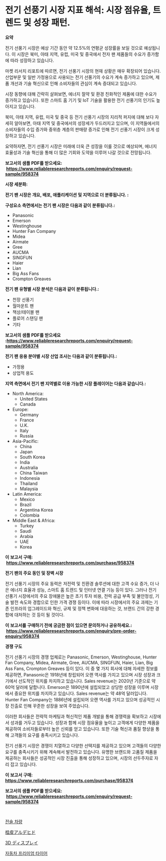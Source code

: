 <p><h1>전기 선풍기 시장 지표 해석: 시장 점유율, 트렌드 및 성장 패턴.</h1></p><p><strong>요약</strong></p>
<p><p>전기 선풍기 시장은 예상 기간 동안 약 12.5%의 연평균 성장률을 보일 것으로 예상됩니다. 이 시장은 북미, 아태 지역, 유럽, 미국 및 중국에서 전자 팬 제품들의 수요가 증가함에 따라 성장하고 있습니다.</p><p>마켓 리서치 리포트에 따르면, 전기 선풍기 시장의 현재 상황은 매우 확장되어 있습니다. 산업부문 및 일반 가정용으로 사용되는 전기 선풍기의 수요가 계속 증가하고 있으며, 제품 개선과 기술 혁신으로 인해 소비자들의 관심이 계속 증대되고 있습니다.</p><p>시장 동향에 대해 간략히 살펴보면, 에너지 절약 및 환경 친화적인 제품에 대한 수요가 증가하고 있습니다. 또한 스마트 홈 기기 및 IoT 기술을 활용한 전기 선풍기의 인기도 높아지고 있습니다.</p><p>북미, 아태 지역, 유럽, 미국 및 중국 등 전기 선풍기 시장의 지리적 퍼지에 대해 보다 자세히 알아보면, 아태 지역 및 중국에서의 성장세가 두드러지고 있으며, 이 지역들에서의 소비자들의 수입 증가와 중위층 계층의 판매량 증가로 인해 전기 선풍기 시장이 크게 성장하고 있습니다.</p><p>요약하자면, 전기 선풍기 시장은 미래에 더욱 큰 성장을 이룰 것으로 예상되며, 에너지 효율성과 기술 혁신을 통해 더 많은 기회와 도약을 이루어 나갈 것으로 전망됩니다.</p></p>
<p><strong>보고서의 샘플 PDF를 받으세요: &nbsp;<a href="https://www.reliableresearchreports.com/enquiry/request-sample/958374">https://www.reliableresearchreports.com/enquiry/request-sample/958374</a></strong></p>
<p><strong>시장 세분화:</strong></p>
<p><strong> 전기 팬 시장은 개요, 배포, 애플리케이션 및 지역으로 더 분류됩니다. :</strong></p>
<p><strong>구성요소 측면에서는 전기 팬 시장은 다음과 같이 분류됩니다.:</strong></p>
<p><ul><li>Panasonic</li><li>Emerson</li><li>Westinghouse</li><li>Hunter Fan Company</li><li>Midea</li><li>Airmate</li><li>Gree</li><li>AUCMA</li><li>SINGFUN</li><li>Haier</li><li>Lian</li><li>Big Ass Fans</li><li>Crompton Greaves</li></ul></p>
<p><strong> 전기 팬 유형별 시장 분석은 다음과 같이 분류됩니다.:</strong></p>
<p><ul><li>천장 선풍기</li><li>월마운트 팬</li><li>책상/테이블 팬</li><li>플로어 스탠딩 팬</li><li>기타</li></ul></p>
<p><strong>보고서의 샘플 PDF를 받으세요 :<a href="https://www.reliableresearchreports.com/enquiry/request-sample/958374">https://www.reliableresearchreports.com/enquiry/request-sample/958374</a></strong></p>
<p><strong> 전기 팬 응용 분야별 시장 산업 조사는 다음과 같이 분류됩니다.:</strong></p>
<p><ul><li>가정용</li><li>상업적 용도</li></ul></p>
<p><strong>지역 측면에서 전기 팬 지역별로 이용 가능한 시장 플레이어는 다음과 같습니다.:</strong></p>
<p><ul>
    <li>
        North America:
        <ul>
            <li>United States</li>
            <li>Canada</li>
        </ul>
    </li>
    <li>
        Europe:
        <ul>
            <li>Germany</li>
            <li>France</li>
            <li>U.K.</li>
            <li>Italy</li>
            <li>Russia</li>
        </ul>
    </li>
    <li>
        Asia-Pacific:
        <ul>
            <li>China</li>
            <li>Japan</li>
            <li>South Korea</li>
            <li>India</li>
            <li>Australia</li>
            <li>China Taiwan</li>
            <li>Indonesia</li>
            <li>Thailand</li>
            <li>Malaysia</li>
        </ul>
    </li>
    <li>
        Latin America:
        <ul>
            <li>Mexico</li>
            <li>Brazil</li>
            <li>Argentina Korea</li>
            <li>Colombia</li>
        </ul>
    </li>
    <li>
        Middle East & Africa:
        <ul>
            <li>Turkey</li>
            <li>Saudi</li>
            <li>Arabia</li>
            <li>UAE</li>
            <li>Korea</li>
        </ul>
    </li>
    </ul></p>
<p><strong>이 보고서 구매: &nbsp;<a href="https://www.reliableresearchreports.com/purchase/958374">https://www.reliableresearchreports.com/purchase/958374</a></strong></p>
<p><strong>전기 팬의 주요 동인 및 장벽 시장</strong></p>
<p><p>전기 선풍기 시장의 주요 동력은 저전력 및 친환경 솔루션에 대한 고객 수요 증가, 더 나은 에너지 효율과 성능, 스마트 홈 트렌드 및 인터넷 연결 기능 등이 있다. 그러나 전기 선풍기 시장에서의 주요 장애물은 높은 초기 투자 비용, 전력 공급 부족 및 불안정성, 기술 발전 속도와 경합으로 인한 가격 경쟁 등이다. 이에 따라 시장에서의 주요 과제는 기존 인프라의 업그레이드와 혁신, 규제 및 정책 변화에 대응하는 것, 브랜드 간의 강한 경합에 대처하는 것 등이 될 것이다.</p></p>
<p><strong>이 보고서를 구매하기 전에 궁금한 점이 있으면 문의하거나 공유하세요.: &nbsp;<a href="https://www.reliableresearchreports.com/enquiry/pre-order-enquiry/958374">https://www.reliableresearchreports.com/enquiry/pre-order-enquiry/958374</a></strong></p>
<p><strong>경쟁 구도</strong></p>
<p><p>전기 선풍기 시장의 경쟁 업체로는 Panasonic, Emerson, Westinghouse, Hunter Fan Company, Midea, Airmate, Gree, AUCMA, SINGFUN, Haier, Lian, Big Ass Fans, Crompton Greaves 등이 있다. 이 중 몇 가지 회사에 대해 자세한 정보를 제공하면, Panasonic은 1918년에 창립되어 오랜 역사를 가지고 있으며 시장 성장과 크기에서 선도적인 위치를 차지하고 있습니다. Sales revenue는 2020년 기준으로 약 60억 달러에 달합니다. Emerson은 1890년에 설립되었고 상당한 성장을 이루며 시장에서 중요한 위치를 차지하고 있습니다. Sales revenue는 약 48억 달러입니다. Hunter Fan Company는 1886년에 설립되어 오랜 역사를 가지고 있으며 성공적인 시장 진출로 인해 꾸준한 성장을 보여 주었습니다. </p><p>이러한 회사들은 전략적 마케팅과 혁신적인 제품 개발을 통해 경쟁력을 확보하고 시장에서 성과를 거두고 있습니다. 성장과 함께 시장 점유율을 높이고 고객에게 다양한 제품을 제공하여 소비자들로부터 높은 신뢰를 얻고 있습니다. 또한 기술 혁신과 품질 향상을 통해 고객들의 요구를 충족시키고 있습니다.</p><p>전기 선풍기 시장은 경쟁이 치열하고 다양한 선택지를 제공하고 있으며 고객들의 다양한 요구를 충족시키기 위해 계속해서 발전하고 있습니다. 유명한 브랜드와 고품질 제품을 제공하는 회사들은 성공적인 시장 진출을 통해 성장하고 있으며, 시장의 선두주자로 자리 잡고 있습니다.</p></p>
<p><strong>이 보고서 구매: &nbsp; <a href="https://www.reliableresearchreports.com/purchase/958374">https://www.reliableresearchreports.com/purchase/958374</a></strong></p>
<p><strong>보고서의 샘플 PDF를 받으세요: &nbsp;<a href="https://www.reliableresearchreports.com/enquiry/request-sample/958374">https://www.reliableresearchreports.com/enquiry/request-sample/958374</a></strong><strong></strong></p>
<p>&nbsp;</p>
<p><p><a href="https://medium.com/@twix678568/%EC%A0%84%EC%88%A0-%EC%B0%A8%EB%9F%89-%EC%8B%9C%EC%9E%A5-%EC%84%B1%EA%B3%B5%EC%A0%81%EC%9D%B8-%EB%B9%84%EC%A6%88%EB%8B%88%EC%8A%A4-%EC%A0%84%EB%9E%B5%EC%9D%98-%EC%97%B4%EC%87%A0-2031%EB%85%84%EA%B9%8C%EC%A7%80%EC%9D%98-%EC%98%88%EC%B8%A1-2c260ef3c7ec">전술 차량</a></p><p><a href="https://medium.com/@nic.neale/%E3%82%B7%E3%83%8A%E3%83%9F%E3%83%AB%E3%82%A2%E3%83%AB%E3%83%87%E3%83%92%E3%83%89%E5%B8%82%E5%A0%B4-%E5%B8%82%E5%A0%B4%E3%81%AEcagr-%E5%B8%82%E5%A0%B4%E3%83%88%E3%83%AC%E3%83%B3%E3%83%89-%E6%88%90%E9%95%B7%E6%88%A6%E7%95%A5%E3%81%AB%E5%AF%BE%E3%81%99%E3%82%8B%E6%B4%9E%E5%AF%9F-6e3cbb97c9c7">桂皮アルデヒド</a></p><p><a href="https://medium.com/@santosuigrtley997836/3d-%E3%83%87%E3%82%A3%E3%82%B9%E3%83%97%E3%83%AC%E3%82%A4%E5%B8%82%E5%A0%B4-2031%E5%B9%B4%E3%81%BE%E3%81%A7%E3%81%AE%E3%83%88%E3%83%AC%E3%83%B3%E3%83%89-%E4%BA%88%E6%B8%AC-%E7%AB%B6%E4%BA%89%E5%88%86%E6%9E%90-94961d60f025">3D ディスプレイ</a></p><p><a href="https://medium.com/@abelusikowski95672023/%EC%9E%90%EB%8F%99%EC%B0%A8-%ED%94%84%EB%A6%AC%EB%AF%B8%EC%97%84-%ED%83%80%EC%9D%B4%EC%96%B4-%EC%8B%9C%EC%9E%A5-%EA%B2%BD%EC%9F%81-%EB%B6%84%EC%84%9D-%EC%8B%9C%EC%9E%A5-%EB%8F%99%ED%96%A5-%EB%B0%8F-2031%EB%85%84%EA%B9%8C%EC%A7%80%EC%9D%98-%EC%98%88%EC%B8%A1-c6acca80098e">자동차 프리미엄 타이어</a></p></p>